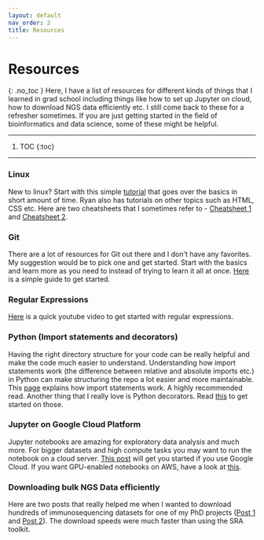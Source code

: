 ```yaml
---
layout: default 
nav_order: 2
title: Resources 
---
```

# Resources
{: .no_toc }
Here, I have a list of resources for different kinds of things that I learned in grad school including things like how to set up Jupyter on cloud, how to download NGS data efficiently etc. I still come back to these for a refresher sometimes. If you are just getting started in the field of bioinformatics and data science, some of these might be helpful.

---
1. TOC
{:toc}
---


### Linux
New to linux? Start with this simple [tutorial](https://ryanstutorials.net/linuxtutorial/) that goes over the basics in short amount of time. Ryan also has tutorials on other topics such as HTML, CSS etc.  Here are two cheatsheets that I sometimes refer to - [Cheatsheet 1](https://wiki.bits.vib.be/index.php/Linux_Beginner%27s_Shell_Cheat_page) and [Cheatsheet 2](https://wiki.bits.vib.be/index.php/The_practical_command_line_cheat_sheet). 

### Git 
There are a lot of resources for Git out there and I don't have any favorites. My suggestion would be to pick one and get started. Start with the 
basics and learn more as you need to instead of trying to learn it all at once. 
[Here](https://kbroman.org/github_tutorial/) is a simple guide to get started.  

### Regular Expressions
[Here](https://www.youtube.com/watch?v=DRR9fOXkfRE&feature=youtu.be) is a quick youtube video to get started with regular expressions. 


### Python (Import statements and decorators)
Having the right directory structure for your code can be really helpful and make the code much easier to understand. Understanding how import statements work (the difference between relative and absolute imports etc.) in Python can make structuring the repo a lot easier and more maintainable. This [page](https://chrisyeh96.github.io/2017/08/08/definitive-guide-python-imports.html) explains how import statements work. A highly recommended read. Another thing that I really love is Python decorators. Read [this](https://realpython.com/primer-on-python-decorators/) to get started on those. 


### Jupyter on Google Cloud Platform  
Jupyter notebooks are amazing for exploratory data analysis and much more. For bigger datasets and high compute tasks you may want to run the notebook on a cloud server. [This post](https://jeffdelaney.me/blog/running-jupyter-notebook-google-cloud-platform/) will get you started if you use Google Cloud. If you want GPU-enabled notebooks on AWS, have a look at [this](https://course.fast.ai/start_aws).

### Downloading bulk NGS Data efficiently
Here are two posts that really helped me when I wanted to download hundreds of immunosequencing datasets for one of my PhD projects ([Post 1](https://www.michaelgerth.net/news--blog/how-to-efficiently-bulk-download-ngs-data-from-sequence-read-databases) and [Post 2](https://www.biostars.org/p/325010/)). The download speeds were much faster than using the SRA toolkit. 